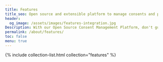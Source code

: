 ```yaml
---
title: Features
title_seo: Open source and extensible platform to manage consents and preferences
header:
  og_image: /assets/images/features-integration.jpg
Description: With our Open Source Consent Management Platform, don't guesswork data compliance. Our CMP is GDPR compliant, easy to integrate and to customize.
permalink: /about/features/
toc: false
menu: true
---
```


{% include collection-list.html collection="features" %}
